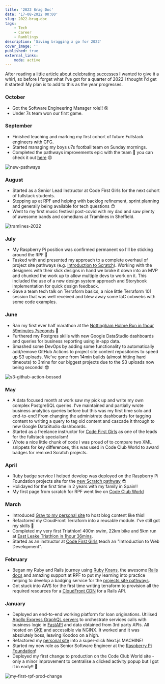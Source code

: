 ```yaml
---
title: '2022 Brag Doc'
date: '17-08-2022 00:00'
slug: 2022-brag-doc
tags:
    - Tech
    - Career
    - Ramblings
description: 'Giving bragging a go for 2022'
cover_image: ''
published: true
external_links:
    mode: active
---
```


After reading a [little article about celebrating successes](https://github.com/readme/guides/document-success) I wanted to give it a whirl, so before I forget what I've got for a quarter of 2022 I thought I'd get it started! My plan is to add to this as the year progresses.

### October

- Got the Software Engineering Manager role!! 😮
- Under 7s team won our first game.

### September

- Finished teaching and marking my first cohort of future Fullstack engineers with CFG.
- Started managing my boys u7s football team on Sunday mornings.
- Completed the pathways improvements epic with the team 💪 you can check it out [here](https://projects.raspberrypi.org/en/pathways/scratch-intro) 😍

![new-pathways](page://media/pathways-improvements.png?resize=600,600)

### August

- Started as a Senior Lead Instructor at Code First Girls for the next cohort of fullstack students.
- Stepping up at RPF and helping with backlog refinement, sprint planning and generally being available for tech questions 😊
- Went to my first music festival post-covid with my dad and saw plenty of awesome bands and comedians at Tramlines in Sheffield.

![tramlines-2022](page://media/tramlines-2022.jpeg?resize=600,350)

### July

- My Raspberry Pi position was confirmed permanent so I'll be sticking around the RPF 🥳
- Tasked with and presented my approach to a complete overhaul of project site pathways (e.g. [Introduction to Scratch](https://projects.raspberrypi.org/en/pathways/scratch-intro)). Working with the designers with their slick designs in hand we broke it down into an MVP and chunked the work up to allow multiple devs to work on it. This included the use of a new design system approach and Storybook implementation for quick design feedback.
- Gave a team tech talk on Terraform basics, a nice little Terraform 101 session that was well received and blew away some IaC cobwebs with some code examples.

### June

- Ran my first ever half marathon at the [Nottingham Holme Run in 1hour 59minutes 7seconds](http://results.eventchiptiming.com/myresults.aspx?uid=16202-8300-3-185966) 💪
- Furthered my Postgres skills with new Google DataStudio dashboards and queries for business reporting using in-app data.
- Smashed some DevOps by adding some functionality to automatically add/remove GitHub Actions to project site content repositories to speed up S3 uploads. We've gone from 14min builds (almost hitting hard timeouts) to 3mins for our biggest projects due to the S3 uploads now being seconds! 😎

![s3-github-action-bossed](page://media/s3-github-action-bossed.png?resize=600,250)

### May

- A data focused month at work saw my pick up and write my own complex PostgreSQL queries. I've maintained and partially wrote business analytics queries before but this was my first time solo and end-to-end! From changing the administrate dashboards for tagging content to writing a query to tag old content and cascade it through to new Google DataStudio dashboards.
- Started as a freelance instructor for [Code First Girls](https://codefirstgirls.com/) as one of the leads for the fullstack specialism!
- Wrote a nice little chunk of code I was proud of to compare two XML snippets for key differences, this was used in Code Club World to award badges for remixed Scratch projects.

### April

- Ruby badge service I helped develop was deployed on the Raspberry Pi Foundation projects site for the [new Scratch pathway](https://projects.raspberrypi.org/en/pathways/scratch-intro) 😍
- Holidayed for the first time in 2 years with my family in Spain!!
- My first page from scratch for RPF went live on [Code Club World](https://codeclubworld.org/parents)

### March

- Introduced [Grav to my personal site](https://github.com/adamsuk/sradams-co-uk-content/pull/63/files) to host blog content like this!
- Refactored my CloudFront Terraform into a reusable module. I've still got my skills 💪
- Completed my very first Triathlon! 400m swim, 22km bike and 5km run at [East Leake Triathlon in 1hour 36mins](https://www.titaniumracetiming.co.uk/TRT/pages/event_rider_detail/189/167580).
- Started as an instructor at [Code First Girls](https://codefirstgirls.com/courses/classes/uni-kickstarter/) teach an "Introduction to Web Development".

### February

- Began my Ruby and Rails journey using [Ruby Koans](http://rubykoans.com/), the awesome [Rails docs](https://guides.rubyonrails.org/getting_started.html) and amazing support at RPF to put my learning into practice helping to develop a badging service for the [projects site pathways](https://projects.raspberrypi.org/en/paths).
- Got stuck into AWS for the first time writing terraform to provision all the required resources for a [CloudFront CDN](https://aws.amazon.com/cloudfront/) for a Rails API.

### January

- Deployed an end-to-end working platform for loan originations. Utilised [Apollo Express GraphQL servers](https://www.apollographql.com/docs/apollo-server/) to orchestrate services calls with business logic in [FastAPI](https://fastapi.tiangolo.com/) and data obtained from 3rd party APIs. All hosted on [GKE](https://cloud.google.com/kubernetes-engine) and accessible via NGINX. It worked and it was absolutely boss, leaving Koodoo on a high.
- Refactored my [personal site](https://github.com/adamsuk/sradams-co-uk-content/pull/45/files) into a super-slick Next.js MACHINE!
- Started my new role as Senior Software Engineer at the [Raspberry Pi Foundation](https://www.raspberrypi.org/about/meet-the-team/)!
- Deployed my first change to production on the Code Club World site - only a minor improvement to centralise a clicked activity popup but I got it in early!! 🥳

![my-first-rpf-prod-change](page://media/my-first-rpf-prod-change.png?resize=600,400)